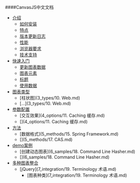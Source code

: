 ####CanvasJS中文文档
* [介绍](1_introduction/README.md)
	* [如何安装](1_introduction/1_installation.md)
	* [特点](1_introduction/2_features.md) 
	* [版本更新日志](1_introduction/3_roadmap.md) 
	* [性能](1_introduction/4_performance.md) 
	* [浏览器要求](1_introduction/5_requirements.md) 
	* [技术支持](1_introduction/6_support.md) 
* [快速入门](2_getting/README.md)
	* [更新图表数据](2_getting/1_update.md) 
	* [图表元素](2_getting/2_element.md) 
	* [标题](2_getting/3_title.md) 
	* [使用数据](2_getting/4_workdata.md) 
* [图表类型](3_types/README.md)
	* [柱状图](3_types/10. Web.md) 
	* [...](3_types/10. Web.md) 
* [参数配置](4_options/README.md)
	* [交互效果](4_options/11. Caching 缓存.md) 
	* [](4_options/11. Caching 缓存.md) 
* [方法](5_methods/README.md)
	* [数据格式](5_methods/15. Spring Framework.md)
	* [](5_methods/17. CAS.md) 
* [demo案例](6_samples/README.md)
	* [创建动态图表](6_samples/18. Command Line Hasher.md) 
	* [](6_samples/18. Command Line Hasher.md) 
* [多种图表整合](7_integration/README.md)
	* [jQuery](7_integration/19. Terminology 术语.md) 
     	* [图表种类](7_integration/19. Terminology 术语.md) 
